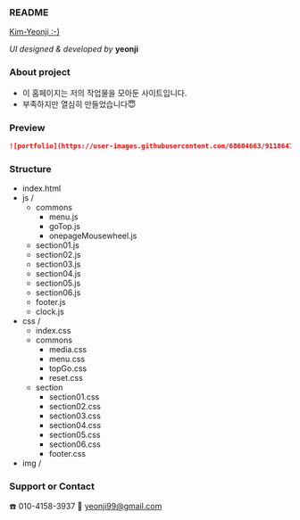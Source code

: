 ### README

[Kim-Yeonji :-)](yeonzzy.gitgub.io/yeonji_portfolil_2020)

_UI designed & developed by_ **yeonji**

### About project

- 이 홈페이지는 저의 작업물을 모아둔 사이트입니다.
- 부족하지만 열심히 만들었습니다😇

### Preview
```markdown
![portfolio](https://user-images.githubusercontent.com/68604663/91186473-0c58a480-e72a-11ea-852d-892bd20a2e93.jpg)
```

### Structure

* index.html
* js /
  - commons
    *  menu.js
    *  goTop.js
    *  onepageMousewheel.js
  - section01.js
  - section02.js
  - section03.js
  - section04.js
  - section05.js
  - section06.js
  - footer.js
  - clock.js
* css /
  - index.css
  - commons
    *  media.css
    *  menu.css
    *  topGo.css
    *  reset.css
  - section
    *  section01.css
    *  section02.css
    *  section03.css
    *  section04.css
    *  section05.css
    *  section06.css
    *  footer.css
* img /

### Support or Contact
☎️ 010-4158-3937
💌 yeonji99@gmail.com
